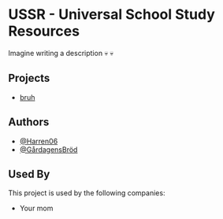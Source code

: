 # USSR - Universal School Study Resources 

Imagine writing a description :skull: :skull:

## Projects
- [bruh](https://www.youtube.com/watch?v=dQw4w9WgXcQ)

## Authors

- [@Harren06](https://github.com/Harren06)
- [@GårdagensBröd ](https://github.com/GardagensBrod)

## Used By

This project is used by the following companies:

- Your mom
